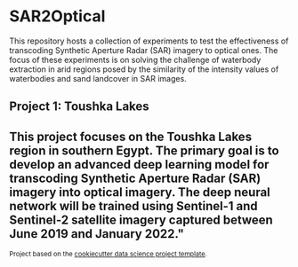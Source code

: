 SAR2Optical
==============================

This repository hosts a collection of experiments to test the effectiveness of transcoding Synthetic Aperture Radar (SAR) imagery to optical ones. The focus of these experiments is on solving the challenge of waterbody extraction in arid regions posed by the similarity of the intensity values of waterbodies and sand landcover in SAR images.



## Project 1: Toushka Lakes 

This project focuses on the Toushka Lakes region in southern Egypt. The primary goal is to develop an advanced deep learning model for transcoding Synthetic Aperture Radar (SAR) imagery into optical imagery. The deep neural network will be trained using Sentinel-1 and Sentinel-2 satellite imagery captured between June 2019 and January 2022."
--------

<p><small>Project based on the <a target="_blank" href="https://drivendata.github.io/cookiecutter-data-science/">cookiecutter data science project template</a>. 
